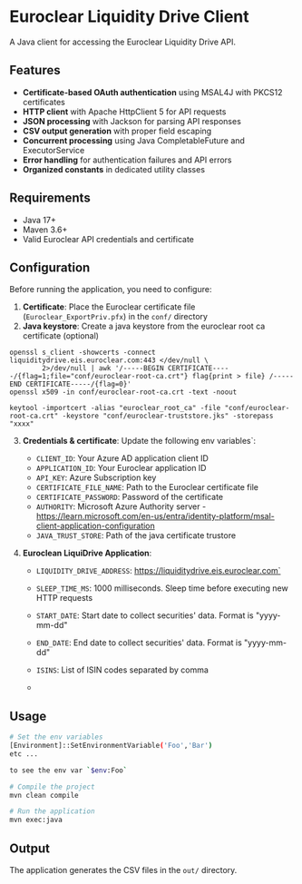 # Euroclear Liquidity Drive Client

A Java client for accessing the Euroclear Liquidity Drive API.

## Features

- **Certificate-based OAuth authentication** using MSAL4J with PKCS12 certificates
- **HTTP client** with Apache HttpClient 5 for API requests
- **JSON processing** with Jackson for parsing API responses
- **CSV output generation** with proper field escaping
- **Concurrent processing** using Java CompletableFuture and ExecutorService
- **Error handling** for authentication failures and API errors
- **Organized constants** in dedicated utility classes

## Requirements

- Java 17+
- Maven 3.6+
- Valid Euroclear API credentials and certificate

## Configuration

Before running the application, you need to configure:

1. **Certificate**: Place the Euroclear certificate file (`Euroclear_ExportPriv.pfx`) in the `conf/` directory
2. **Java keystore**: Create a java keystore from the euroclear root ca certificate (optional)
```shell
openssl s_client -showcerts -connect liquiditydrive.eis.euroclear.com:443 </dev/null \
        2>/dev/null | awk '/-----BEGIN CERTIFICATE-----/{flag=1;file="conf/euroclear-root-ca.crt"} flag{print > file} /-----END CERTIFICATE-----/{flag=0}'
openssl x509 -in conf/euroclear-root-ca.crt -text -noout

keytool -importcert -alias "euroclear_root_ca" -file "conf/euroclear-root-ca.crt" -keystore "conf/euroclear-truststore.jks" -storepass "xxxx"
```
3. **Credentials & certificate**: Update the following env variables`:
   - `CLIENT_ID`: Your Azure AD application client ID
   - `APPLICATION_ID`: Your Euroclear application ID
   - `API_KEY`: Azure Subscription key
   - `CERTIFICATE_FILE_NAME`: Path to the Euroclear certificate file
   - `CERTIFICATE_PASSWORD`: Password of the  certificate
   - `AUTHORITY`: Microsoft Azure Authority server - https://learn.microsoft.com/en-us/entra/identity-platform/msal-client-application-configuration
   - `JAVA_TRUST_STORE`: Path of the java certificate trustore

4. **Euroclean LiquiDrive Application**: 
   - `LIQUIDITY_DRIVE_ADDRESS`: https://liquiditydrive.eis.euroclear.com`
   - `SLEEP_TIME_MS`: 1000 milliseconds. Sleep time before executing new HTTP requests

   - `START_DATE`: Start date to collect securities' data. Format is "yyyy-mm-dd"
   - `END_DATE`: End date to collect securities' data. Format is "yyyy-mm-dd"
   - `ISINS`: List of ISIN codes separated by comma
   - 
## Usage

```bash
# Set the env variables
[Environment]::SetEnvironmentVariable('Foo','Bar')
etc ...

to see the env var `$env:Foo`

# Compile the project
mvn clean compile

# Run the application
mvn exec:java
```

## Output

The application generates the CSV files in the `out/` directory.